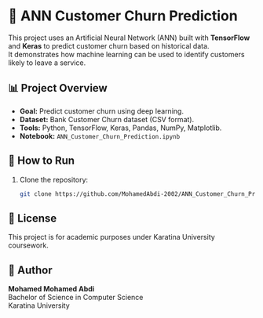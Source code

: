# 🧠 ANN Customer Churn Prediction

This project uses an Artificial Neural Network (ANN) built with **TensorFlow** and **Keras** to predict customer churn based on historical data.  
It demonstrates how machine learning can be used to identify customers likely to leave a service.

## 📊 Project Overview
- **Goal:** Predict customer churn using deep learning.
- **Dataset:** Bank Customer Churn dataset (CSV format).
- **Tools:** Python, TensorFlow, Keras, Pandas, NumPy, Matplotlib.
- **Notebook:** `ANN_Customer_Churn_Prediction.ipynb`

## 🚀 How to Run
1. Clone the repository:
   ```bash
   git clone https://github.com/MohamedAbdi-2002/ANN_Customer_Churn_Prediction

## 🧾 License
This project is for academic purposes under Karatina University coursework.

## 👤 Author
**Mohamed Mohamed Abdi**  
Bachelor of Science in Computer Science  
Karatina University  

